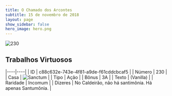 ```yaml
---
title: O Chamado dos Arcontes
subtitle: 15 de novembro de 2018
layout: page
show_sidebar: false
hero_image: hero.png
---
```


![230](https://cdn.keyforgegame.com/media/card_front/pt/341_230_848RC8PR567J_pt.png)

## Trabalhos Virtuosos

|----|----|
| ID | c88c632e-743e-4f81-a9de-f61cddcbcaf5 |
| Número | 230 |
| Casa | ![Sanctum](https://archonarcana.com/images/thumb/c/c7/Sanctum.png/22px-Sanctum.png "Santuário") |
| Tipo | Ação |
| Bônus | 3A |
| Texto | (Vanilla) |
| Raridade | Incomum |
| Dizeres | No Caldeirão, não há santimônia.  Há apenas Santumônia. |
